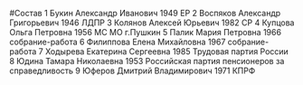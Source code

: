 #Состав
1 Букин Александр Иванович 1949 ЕР
2 Воспяков Александр Григорьевич 1946 ЛДПР
3 Колянов Алексей Юрьевич 1982 СР
4 Купцова Ольга Петровна 1956 МС МО г.Пушкин
5 Палик Мария Петровна 1966 собрание-работа
6 Филиппова Елена Михайловна 1967 собрание-работа
7 Ходырева Екатерина Сергеевна 1985 Трудовая партия России
8 Юдина Тамара Николаевна 1953 Российская партия пенсионеров за справедливость
9 Юферов Дмитрий Владимирович 1971 КПРФ
